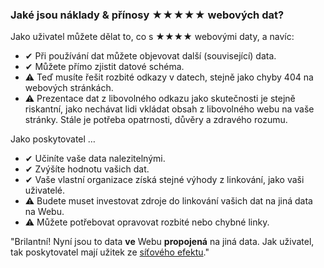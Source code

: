 ### Jaké jsou náklady &amp; přínosy <span class="stars-inline">&#x2605;&#x2605;&#x2605;&#x2605;&#x2605;</span> webových dat?

Jako uživatel můžete dělat to, co s <span class="stars-inline">&#x2605;&#x2605;&#x2605;&#x2605;</span> webovými daty, a navíc:

- &#10004; Při používání dat můžete objevovat další (související) data.
- &#10004; Můžete přímo zjistit datové schéma.
- &#9888; Teď musíte řešit rozbité odkazy v datech, stejně jako chyby 404 na webových stránkách.
- &#9888; Prezentace dat z libovolného odkazu jako skutečnosti je stejně riskantní, jako nechávat lidi vkládat obsah z libovolného webu na vaše stránky. Stále je potřeba opatrnosti, důvěry a zdravého rozumu.

Jako poskytovatel &hellip;

- &#10004; Učiníte vaše data nalezitelnými.
- &#10004; Zvýšíte hodnotu vašich dat.
- &#10004; Vaše vlastní organizace získá stejné výhody z linkování, jako vaši uživatelé.
- &#9888; Budete muset investovat zdroje do linkování vašich dat na jiná data na Webu.
- &#9888; Můžete potřebovat opravovat rozbité nebo chybné linky.

"Brilantní! Nyní jsou to data **ve** Webu **propojená** na jiná data. Jak uživatel, tak poskytovatel mají užitek ze [síťového efektu](https://en.wikipedia.org/wiki/Network_effect "Network effect - Wikipedia, the free encyclopedia")."
